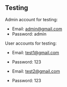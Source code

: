 ## Testing

Admin account for testing:

- Email: [admin@gmail.com](mailto\:admin@gmail.com)
- Password: admin

User accounts for testing:

- Email: [test1@gmail.com](mailto\:test1@gmail.com)
- Password: 123

- Email: [test2@gmail.com](mailto\:test2@gmail.com)
- Password: 123
